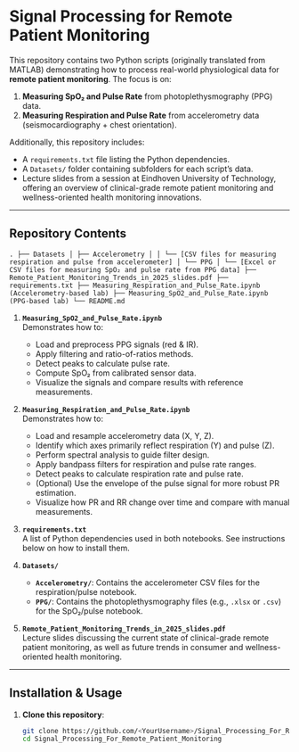 # Signal Processing for Remote Patient Monitoring

This repository contains two Python scripts (originally translated from MATLAB) demonstrating how to process real-world physiological data for **remote patient monitoring**. The focus is on:

1. **Measuring SpO₂ and Pulse Rate** from photoplethysmography (PPG) data.
2. **Measuring Respiration and Pulse Rate** from accelerometry data (seismocardiography + chest orientation).

Additionally, this repository includes:
- A `requirements.txt` file listing the Python dependencies.
- A `Datasets/` folder containing subfolders for each script’s data.
- Lecture slides from a session at Eindhoven University of Technology, offering an overview of clinical-grade remote patient monitoring and wellness-oriented health monitoring innovations.

---

## Repository Contents
```
. ├── Datasets │ ├── Accelerometry │ │ └── [CSV files for measuring respiration and pulse from accelerometer] │ └── PPG │ └── [Excel or CSV files for measuring SpO₂ and pulse rate from PPG data] ├── Remote_Patient_Monitoring_Trends_in_2025_slides.pdf ├── requirements.txt ├── Measuring_Respiration_and_Pulse_Rate.ipynb (Accelerometry-based lab) ├── Measuring_SpO2_and_Pulse_Rate.ipynb (PPG-based lab) └── README.md
```

1. **`Measuring_SpO2_and_Pulse_Rate.ipynb`**  
   Demonstrates how to:
   - Load and preprocess PPG signals (red & IR).
   - Apply filtering and ratio-of-ratios methods.
   - Detect peaks to calculate pulse rate.
   - Compute SpO₂ from calibrated sensor data.
   - Visualize the signals and compare results with reference measurements.

2. **`Measuring_Respiration_and_Pulse_Rate.ipynb`**  
   Demonstrates how to:
   - Load and resample accelerometry data (X, Y, Z).
   - Identify which axes primarily reflect respiration (Y) and pulse (Z).
   - Perform spectral analysis to guide filter design.
   - Apply bandpass filters for respiration and pulse rate ranges.
   - Detect peaks to calculate respiration rate and pulse rate.
   - (Optional) Use the envelope of the pulse signal for more robust PR estimation.
   - Visualize how PR and RR change over time and compare with manual measurements.

3. **`requirements.txt`**  
   A list of Python dependencies used in both notebooks. See instructions below on how to install them.

4. **`Datasets/`**  
   - **`Accelerometry/`**: Contains the accelerometer CSV files for the respiration/pulse notebook.  
   - **`PPG/`**: Contains the photoplethysmography files (e.g., `.xlsx` or `.csv`) for the SpO₂/pulse notebook.

5. **`Remote_Patient_Monitoring_Trends_in_2025_slides.pdf`**  
   Lecture slides discussing the current state of clinical-grade remote patient monitoring, as well as future trends in consumer and wellness-oriented health monitoring.

---

## Installation & Usage

1. **Clone this repository**:
   ```bash
   git clone https://github.com/<YourUsername>/Signal_Processing_For_Remote_Patient_Monitoring.git
   cd Signal_Processing_For_Remote_Patient_Monitoring
